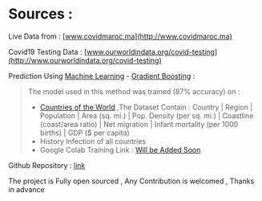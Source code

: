 # Sources :

Live Data from : [www.covidmaroc.ma](http://www.covidmaroc.ma)

Covid19 Testing Data : [www.ourworldindata.org/covid-testing](http://www.ourworldindata.org/covid-testing)

Prediction Using [Machine Learning](https://en.wikipedia.org/wiki/Machine_learning) - [Gradient Boosting](https://en.wikipedia.org/wiki/Gradient_boosting) :

>
>The model used in this method was trained (87% accuracy) on :
> - [Countries of the World](https://www.kaggle.com/fernandol/countries-of-the-world) ,The Dataset Contain  : Country | Region | Population | Area (sq. mi.) | Pop. Density (per sq. mi.) | Coastline (coast/area ratio) | Net migration | Infant mortality (per 1000 births) | GDP ($ per capita)
> - History Infection of all countries
> - Google Colab Training Link : [Will be Added Soon]() 

Github Repository : [link](https://github.com/Med-ELOMARI/marocovid19-dashboard)

The project is Fully open sourced , Any Contribution is welcomed , Thanks in advance 